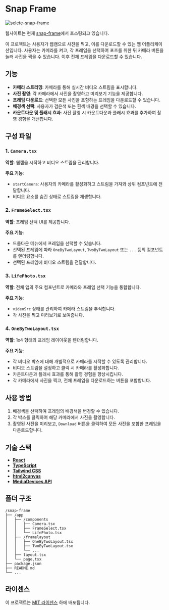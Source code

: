 # Snap Frame

![selete-snap-frame](https://i.imgur.com/Pszkoy2.png)

웹사이트는 현재 [snap-frame](https://snap-frame.vercel.app)에서 호스팅되고 있습니다.

이 프로젝트는 사용자가 웹캠으로 사진을 찍고, 이를 다운로드할 수 있는 웹 어플리케이션입니다. 사용자는 카메라를 켜고, 각 프레임을 선택하여 포즈를 취한 뒤 카메라 버튼을 눌러 사진을 찍을 수 있습니다. 이후 전체 프레임을 다운로드할 수 있습니다.

## 기능

- **카메라 스트리밍**: 카메라를 통해 실시간 비디오 스트림을 표시합니다.
- **사진 촬영**: 각 카메라에서 사진을 촬영하고 미리보기 기능을 제공합니다.
- **프레임 다운로드**: 선택한 모든 사진을 포함하는 프레임을 다운로드할 수 있습니다.
- **배경색 선택**: 사용자가 검은색 또는 흰색 배경을 선택할 수 있습니다.
- **카운트다운 및 플래시 효과**: 사진 촬영 시 카운트다운과 플래시 효과를 추가하여 촬영 경험을 개선합니다.

## 구성 파일

### 1. `Camera.tsx`
**역할**: 웹캠을 시작하고 비디오 스트림을 관리합니다.

**주요 기능**:
- `startCamera`: 사용자의 카메라를 활성화하고 스트림을 가져와 상위 컴포넌트에 전달합니다.
- 비디오 요소를 숨긴 상태로 스트림을 재생합니다.

### 2. `FrameSelect.tsx`
**역할**: 프레임 선택 UI를 제공합니다.

**주요 기능**:
- 드롭다운 메뉴에서 프레임을 선택할 수 있습니다.
- 선택된 프레임에 따라 `OneByTwoLayout`, `TwoByTwoLayout` 또는 `...` 등의 컴포넌트를 렌더링합니다.
- 선택된 프레임에 비디오 스트림을 전달합니다.

### 3. `LifePhoto.tsx`
**역할**: 전체 앱의 주요 컴포넌트로 카메라와 프레임 선택 기능을 통합합니다.

**주요 기능**:
- `videoSrc` 상태를 관리하여 카메라 스트림을 추적합니다.
- 각 사진을 찍고 미리보기로 보여줍니다.

### 4. `OneByTwoLayout.tsx`
**역할**: 1x4 형태의 프레임 레이아웃을 렌더링합니다.

**주요 기능**:
- 각 비디오 박스에 대해 개별적으로 카메라를 시작할 수 있도록 관리합니다.
- 비디오 스트림을 설정하고 클릭 시 카메라를 활성화합니다.
- 카운트다운과 플래시 효과를 통해 촬영 경험을 향상시킵니다.
- 각 카메라에서 사진을 찍고, 전체 프레임을 다운로드하는 버튼을 포함합니다.

## 사용 방법
1. 배경색을 선택하여 프레임의 배경색을 변경할 수 있습니다.
2. 각 박스를 클릭하여 해당 카메라에서 사진을 촬영합니다.
3. 촬영된 사진을 미리보고, `Download` 버튼을 클릭하여 모든 사진을 포함한 프레임을 다운로드합니다.

## 기술 스택
- [**React**](https://react.dev/)
- [**TypeScript**](https://www.typescriptlang.org/)
- [**Tailwind CSS**](https://tailwindcss.com/)
- [**html2canvas**](https://html2canvas.hertzen.com/)
- [**MediaDevices API**](https://developer.mozilla.org/en-US/docs/Web/API/MediaDevices)

## 폴더 구조
```
/snap-frame
├── /app
│   ├── /components
│   │   ├── Camera.tsx
│   │   ├── FrameSelect.tsx
│   │   └── LifePhoto.tsx
│   ├── /framelayout
│   │   ├── OneByTwoLayout.tsx
│   │   ├── TwoByTwoLayout.tsx
│   │   └── ...
│   ├── layout.tsx
│   └── page.tsx
├── package.json
├── README.md
└── ...
```

## 라이센스
이 프로젝트는 [MIT 라이센스](https://mit-license.org/) 하에 배포됩니다.

